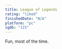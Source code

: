 ```yaml
---
title: League of Legends
rating: "liked"
finishedDate: "N/A"
platform: "pc"
igdb: "115"
---
```


Fun, most of the time.
